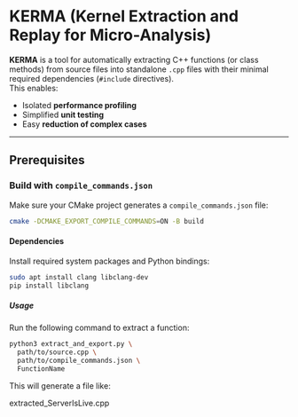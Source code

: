 # KERMA (Kernel Extraction and Replay for Micro-Analysis)

**KERMA** is a tool for automatically extracting C++ functions (or class methods) from source files into standalone `.cpp` files with their minimal required dependencies (`#include` directives).  
This enables:

- Isolated **performance profiling**
- Simplified **unit testing**
- Easy **reduction of complex cases**

---

## Prerequisites

### Build with `compile_commands.json`

Make sure your CMake project generates a `compile_commands.json` file:

```bash
cmake -DCMAKE_EXPORT_COMPILE_COMMANDS=ON -B build
```

#### Dependencies

Install required system packages and Python bindings:

```bash
sudo apt install clang libclang-dev
pip install libclang
```

##### Usage

Run the following command to extract a function:

```bash
python3 extract_and_export.py \
  path/to/source.cpp \
  path/to/compile_commands.json \
  FunctionName
```

This will generate a file like:

extracted_ServerIsLive.cpp